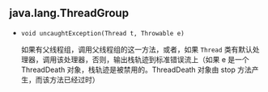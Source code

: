 ## java.lang.ThreadGroup

* `void uncaughtException(Thread t, Throwable e)`

  如果有父线程组，调用父线程组的这一方法，或者，如果 `Thread` 类有默认处理器，调用该处理器，否则，输出栈轨迹到标准错误流上（如果  e 是一个 ThreadDeath 对象，栈轨迹是被禁用的。ThreadDeath 对象由 stop 方法产生，而该方法已经过时）